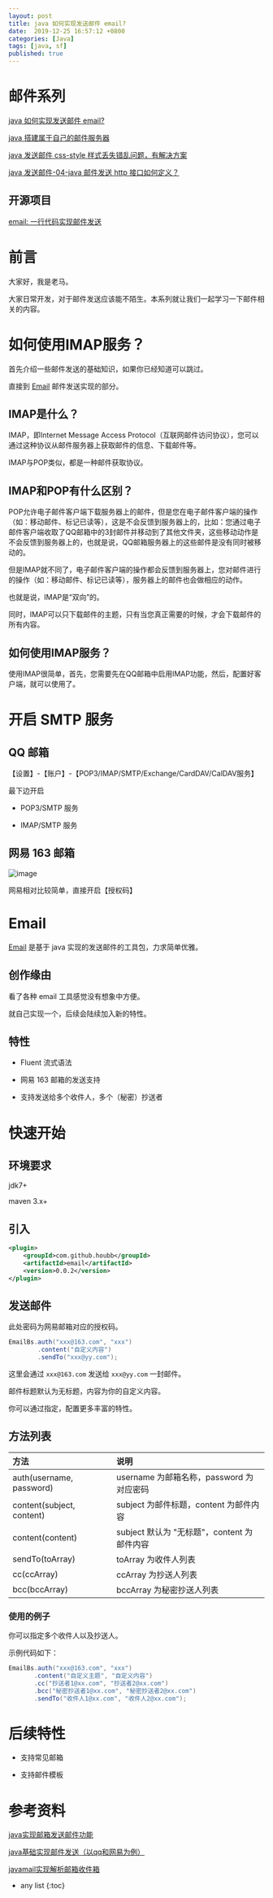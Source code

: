 ```yaml
---
layout: post
title: java 如何实现发送邮件 email?
date:  2019-12-25 16:57:12 +0800
categories: [Java]
tags: [java, sf]
published: true
---
```


# 邮件系列

[java 如何实现发送邮件 email?](https://houbb.github.io/2019/12/25/java-email)

[java 搭建属于自己的邮件服务器](https://houbb.github.io/2019/12/25/java-email-your-own-server)

[java 发送邮件 css-style 样式丢失错乱问题，有解决方案](https://houbb.github.io/2019/12/25/java-email-css-style)

[java 发送邮件-04-java 邮件发送 http 接口如何定义？](https://houbb.github.io/2019/12/25/java-email-04-java-http)

## 开源项目

[email: 一行代码实现邮件发送](https://github.com/houbb/email)

# 前言

大家好，我是老马。

大家日常开发，对于邮件发送应该能不陌生。本系列就让我们一起学习一下邮件相关的内容。

# 如何使用IMAP服务？

首先介绍一些邮件发送的基础知识，如果你已经知道可以跳过。

直接到 [Email](#email) 邮件发送实现的部分。

## IMAP是什么？

IMAP，即Internet Message Access Protocol（互联网邮件访问协议），您可以通过这种协议从邮件服务器上获取邮件的信息、下载邮件等。

IMAP与POP类似，都是一种邮件获取协议。
 
## IMAP和POP有什么区别？

POP允许电子邮件客户端下载服务器上的邮件，但是您在电子邮件客户端的操作（如：移动邮件、标记已读等），这是不会反馈到服务器上的，比如：您通过电子邮件客户端收取了QQ邮箱中的3封邮件并移动到了其他文件夹，这些移动动作是不会反馈到服务器上的，也就是说，QQ邮箱服务器上的这些邮件是没有同时被移动的。

但是IMAP就不同了，电子邮件客户端的操作都会反馈到服务器上，您对邮件进行的操作（如：移动邮件、标记已读等），服务器上的邮件也会做相应的动作。

也就是说，IMAP是“双向”的。

同时，IMAP可以只下载邮件的主题，只有当您真正需要的时候，才会下载邮件的所有内容。
 
## 如何使用IMAP服务？

使用IMAP很简单，首先，您需要先在QQ邮箱中启用IMAP功能，然后，配置好客户端，就可以使用了。

# 开启 SMTP 服务
 
## QQ 邮箱

【设置】-【账户】-【POP3/IMAP/SMTP/Exchange/CardDAV/CalDAV服务】

最下边开启

- POP3/SMTP 服务

- IMAP/SMTP 服务

## 网易 163 邮箱

![image](https://user-images.githubusercontent.com/18375710/71801983-7804d900-3097-11ea-871d-8a26501e15b0.png)

网易相对比较简单，直接开启【授权码】

# Email

[Email](https://github.com/houbb/email) 是基于 java 实现的发送邮件的工具包，力求简单优雅。

## 创作缘由

看了各种 email 工具感觉没有想象中方便。

就自己实现一个，后续会陆续加入新的特性。

## 特性

- Fluent 流式语法

- 网易 163 邮箱的发送支持

- 支持发送给多个收件人，多个（秘密）抄送者

# 快速开始

## 环境要求

jdk7+

maven 3.x+

## 引入

```xml
<plugin>
    <groupId>com.github.houbb</groupId>
    <artifactId>email</artifactId>
    <version>0.0.2</version>
</plugin>
```

## 发送邮件

此处密码为网易邮箱对应的授权码。

```java
EmailBs.auth("xxx@163.com", "xxx")
        .content("自定义内容")
        .sendTo("xxx@yy.com");
```

这里会通过 `xxx@163.com` 发送给 `xxx@yy.com` 一封邮件。

邮件标题默认为无标题，内容为你的自定义内容。

你可以通过指定，配置更多丰富的特性。

## 方法列表

| 方法 | 说明 |
|:---|:---|
| auth(username, password) | username 为邮箱名称，password 为对应密码 |
| content(subject, content) | subject 为邮件标题，content 为邮件内容 |
| content(content) | subject 默认为 "无标题"，content 为邮件内容 |
| sendTo(toArray) | toArray 为收件人列表 |
| cc(ccArray) | ccArray 为抄送人列表 |
| bcc(bccArray) | bccArray 为秘密抄送人列表 |

### 使用的例子

你可以指定多个收件人以及抄送人。

示例代码如下：

```java
EmailBs.auth("xxx@163.com", "xxx")
       .content("自定义主题", "自定义内容")
       .cc("抄送者1@xx.com", "抄送者2@xx.com")
       .bcc("秘密抄送者1@xx.com", "秘密抄送者2@xx.com")
       .sendTo("收件人1@xx.com", "收件人2@xx.com");
```

# 后续特性

- 支持常见邮箱

- 支持邮件模板

# 参考资料

[java实现邮箱发送邮件功能](https://www.cnblogs.com/zhangdiIT/p/8184293.html)

[java基础实现邮件发送（以qq和网易为例）](https://www.jianshu.com/p/f487507bc5c6)

[javamail实现解析邮箱收件箱](https://blog.csdn.net/lzy295481710/article/details/51207651)

* any list
{:toc}